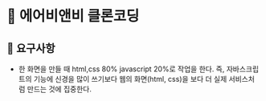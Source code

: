 <br>

# 🛫 에어비앤비 클론코딩

## 🎯 요구사항

- 한 화면을 만들 때 html,css 80% javascript 20%로 작업을 한다.
즉, 자바스크립트의 기능에 신경을 많이 쓰기보다 웹의 화면(html, css)을 보다 더 실제 서비스처럼 만드는 것에 집중한다.


